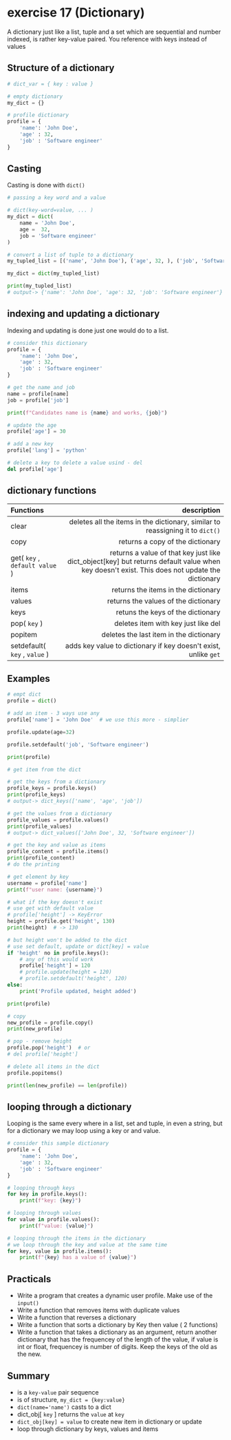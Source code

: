 # exercise 17 (Dictionary)
A dictionary just like a list, tuple and a set which are sequential and number indexed, is rather key-value paired. You reference with keys instead of values

## Structure of a dictionary

``` python
# dict_var = { key : value }

# empty dictionary
my_dict = {}

# profile dictionary
profile = {
    'name': 'John Doe',
    'age' : 32,
    'job' : 'Software engineer'
}
```

## Casting

Casting is done with `dict()` 

``` python
# passing a key word and a value

# dict(key-word=value, ... )
my_dict = dict(
    name = 'John Doe',
    age =  32,
    job = 'Software engineer'
)

# convert a list of tuple to a dictionary
my_tupled_list = [('name', 'John Doe'), ('age', 32, ), ('job', 'Software engineer')]

my_dict = dict(my_tupled_list)

print(my_tupled_list)
# output-> {'name': 'John Doe', 'age': 32, 'job': 'Software engineer'}
```

## indexing and updating a dictionary

Indexing and updating is done just one would do to a list.

``` python
# consider this dictionary
profile = {
    'name': 'John Doe',
    'age' : 32,
    'job' : 'Software engineer'
}

# get the name and job
name = profile[name]
job = profile['job']

print(f"Candidates name is {name} and works, {job}")

# update the age
profile['age'] = 30

# add a new key
profile['lang'] = 'python'

# delete a key to delete a value usind - del
del profile['age']
```

## dictionary functions

| Functions | description |
| :-------- | ----------: |
| clear | deletes all the items in the dictionary, similar to reassigning it to `dict()` |
| copy | returns a copy of the dictionary |
| get( `key` , `default value` ) | returns a value of that key just like dict_object[key] but returns default value when key doesn't exist. This does not update the dictionary |
| items | returns the items in the dictionary |
| values | returns the values of the dictionary|
| keys | retuns the keys of the dictionary |
| pop( `key` ) | deletes item with key just like del |
| popitem | deletes the last item in the dictionary |
| setdefault( `key` , `value` ) | adds key value to dictionary if key doesn't exist, unlike `get` |

## Examples

``` python
# empt dict
profile = dict()

# add an item - 3 ways use any
profile['name'] = 'John Doe'  # we use this more - simplier

profile.update(age=32)

profile.setdefault('job', 'Software engineer')

print(profile)

# get item from the dict 

# get the keys from a dictionary
profile_keys = profile.keys()
print(profile_keys)
# output-> dict_keys(['name', 'age', 'job'])

# get the values from a dictionary
profile_values = profile.values()
print(profile_values)
# output-> dict_values(['John Doe', 32, 'Software engineer'])

# get the key and value as items
profile_content = profile.items()
print(profile_content)
# do the printing

# get element by key
username = profile['name']
print(f"user name: {username}")

# what if the key doesn't exist
# use get with default value
# profile['height'] -> KeyError
height = profile.get('height', 130)
print(height)  # -> 130

# but height won't be added to the dict
# use set default, update or dict[key] = value
if 'height' no in profile.keys():
    # any of this would work
    profile['height'] = 120
    # profile.update(height = 120)
    # profile.setdefault('height', 120)
else:
    print('Profile updated, height added')

print(profile)

# copy
new_profile = profile.copy()
print(new_profile)

# pop - remove height
profile.pop('height')  # or
# del profile['height']

# delete all items in the dict
profile.popitems()

print(len(new_profile) == len(profile))
```

## looping through a dictionary

Looping is the same every where in a list, set and tuple, in even a string, but for a dictionary we may loop using a key or and value.

``` python
# consider this sample dictionary
profile = {
    'name': 'John Doe',
    'age' : 32,
    'job' : 'Software engineer'
}

# looping through keys
for key in profile.keys():
    print(f"key: {key}")

# looping through values
for value in profile.values():
    print(f"value: {value}")

# looping through the items in the dictionary
# we loop through the key and value at the same time
for key, value in profile.items():
    print(f"{key} has a value of {value}")
```

## Practicals

* Write a program that creates a dynamic user profile. Make use of the `input()` 
* Write a function that removes items with duplicate values
* Write a function that reverses a dictionary
* Write a function that sorts a dictionary by Key then value ( 2 functions)
* Write a function that takes a dictionary as an argument, return another dictionary that has the frequencey of the length of the value, if value is int or float, frequencey is number of digits. Keep the keys of the old as the new.

## Summary

* is a `key-value` pair sequence
* is of structure, `my_dict = {key:value}` 
* `dict(name='name')` casts to a dict
* dict_obj[ `key` ] returns the `value` at `key` 
* `dict_obj[key] = value` to create new item in dictionary or update
* loop through dictionary by keys, values and items

